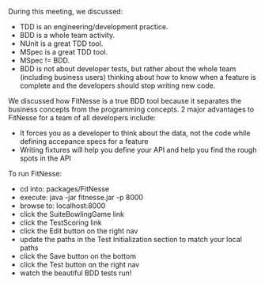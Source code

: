 During this meeting, we discussed:
- TDD is an engineering/development practice.
- BDD is a whole team activity.
- NUnit is a great TDD tool.
- MSpec is a great TDD tool.
- MSpec != BDD.
- BDD is not about developer tests, but rather about the whole team (including business users) thinking about how to know when a feature is complete and the developers should stop writing new code.

We discussed how FitNesse is a true BDD tool because it separates the business concepts from the programming concepts.
2 major advantages to FitNesse for a team of all developers include:
- It forces you as a developer to think about the data, not the code while defining accepance specs for a feature
- Writing fixtures will help you define your API and help you find the rough spots in the API

To run FitNesse:
- cd into: packages/FitNesse
- execute: java -jar fitnesse.jar -p 8000
- browse to: localhost:8000
- click the SuiteBowlingGame link
- click the TestScoring link
- click the Edit button on the right nav
- update the paths in the Test Initialization section to match your local paths
- click the Save button on the bottom
- click the Test button on the right nav
- watch the beautiful BDD tests run!

